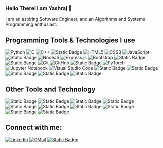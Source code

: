### Hello There! I am Yashraj 👋

<!-- I am new here. Looking forward to contributing to open source projects and collaborating with people over GitHub. -->
I am an aspiring Software Engineer, and an Algorithms and Systems Programming enthusiast.

## Programming Tools & Technologies I use
![Python](https://img.shields.io/badge/python-3670A0?style=for-the-badge&logo=python&logoColor=ffdd54)
![C](https://img.shields.io/badge/c-%2300599C.svg?style=for-the-badge&logo=c&logoColor=white)
![C++](https://img.shields.io/badge/c++-%2300599C.svg?style=for-the-badge&logo=c%2B%2B&logoColor=white)
![Static Badge](https://img.shields.io/badge/Verilog%20(HDL)%20-%200209?style=for-the-badge&labelColor=%23777878&color=%23d5d65a)
![HTML5](https://img.shields.io/badge/html5-%23E34F26.svg?style=for-the-badge&logo=html5&logoColor=white)
![CSS3](https://img.shields.io/badge/css3-%231572B6.svg?style=for-the-badge&logo=css3&logoColor=white)
![JavaScript](https://img.shields.io/badge/javascript-%23323330.svg?style=for-the-badge&logo=javascript&logoColor=%23F7DF1E)
![Static Badge](https://img.shields.io/badge/Typescript%20-%200209?style=for-the-badge&logo=typescript&color=%23e8d042)
![NodeJS](https://img.shields.io/badge/node.js-6DA55F?style=for-the-badge&logo=node.js&logoColor=white)
![Express.js](https://img.shields.io/badge/express.js-%23404d59.svg?style=for-the-badge&logo=express&logoColor=%2361DAFB)
![Bootstrap](https://img.shields.io/badge/bootstrap-%23563D7C.svg?style=for-the-badge&logo=bootstrap&logoColor=white)
![Static Badge](https://img.shields.io/badge/MySQL%20-%200209?style=for-the-badge&logo=mysql&color=%23cccfcf)
![Static Badge](https://img.shields.io/badge/Flask%20-%200209?style=for-the-badge&logo=flask&color=%2300000)
![Git](https://img.shields.io/badge/git-%23F05033.svg?style=for-the-badge&logo=git&logoColor=white)
![GitHub](https://img.shields.io/badge/github-%23121011.svg?style=for-the-badge&logo=github&logoColor=white)
![Static Badge](https://img.shields.io/badge/Bitbucket%20-%200209?style=for-the-badge&logo=bitbucket&color=%23243655)
![PyTorch](https://img.shields.io/badge/PyTorch-%23EE4C2C.svg?style=for-the-badge&logo=PyTorch&logoColor=white)
![Jupyter Notebook](https://img.shields.io/badge/jupyter-%2341aa28.svg?style=for-the-badge&logo=jupyter&logoColor=white)
![Visual Studio Code](https://img.shields.io/badge/Visual%20Studio%20Code-0078d7.svg?style=for-the-badge&logo=visual-studio-code&logoColor=white)
![Static Badge](https://img.shields.io/badge/Sublime%20Text%20-%200209?style=for-the-badge&logo=sublimetext&color=%234d4d4d)
![Static Badge](https://img.shields.io/badge/Docker%20-%200209?style=for-the-badge&logo=docker&color=%234e8269)
![Static Badge](https://img.shields.io/badge/Kali%20Linux%20-%200209?style=for-the-badge&logo=kalilinux&color=%2316193f)
![Static Badge](https://img.shields.io/badge/Ubuntu%20-%200209?style=for-the-badge&logo=ubuntu&color=%235b0a57)
![Static Badge](https://img.shields.io/badge/VM%20Virtual%20Box%20-%200209?style=for-the-badge&logo=virtualbox&color=%2318365e)

<!-- ![Static Badge](https://img.shields.io/badge/Flask%20-%200209?style=for-the-badge&logo=flask&labelColor=%23777878&color=%23d7faf9) -->
<!-- ![Static Badge](https://img.shields.io/badge/NumPy%2C%20Pandas%2C%20Matplotlib%2C%20SciPy%2C%20Scikit_Learn%2C%20NetworkX%20-%2067?style=for-the-badge&color=%23330011) -->

## Other Tools and Technology

![Static Badge](https://img.shields.io/badge/Confluence%20-%200209?style=for-the-badge&logo=confluence&labelColor=%232580f7&color=%234d4d4d)
![Static Badge](https://img.shields.io/badge/Jira%20-%200209?style=for-the-badge&logo=jira&labelColor=%234848ff&color=%23243655)
![Static Badge](https://img.shields.io/badge/Latex%20-%200209?style=for-the-badge&logo=latex&labelColor=%23237ed1&color=%233f7d7c)
![Static Badge](https://img.shields.io/badge/Figma%20-%200209?style=for-the-badge&logo=figma&labelColor=%234f4d4d&color=%23F24E1E)
![Static Badge](https://img.shields.io/badge/Stripo.email%20-%200209?style=for-the-badge&color=%2323b143)
![Static Badge](https://img.shields.io/badge/Adobe%20Illustrator%20-%2061DBFB?style=for-the-badge&logo=adobeillustrator&labelColor=%237e490e&color=%23eea12e)
![Static Badge](https://img.shields.io/badge/Adobe%20Premiere%20Pro%20-%20000000?style=for-the-badge&logo=adobepremierepro&labelColor=%2304045b&color=%236b6bc2)
![Static Badge](https://img.shields.io/badge/Xilinx%20Vivado%20-%200209?style=for-the-badge&color=%2388880a)
![Static Badge](https://img.shields.io/badge/Gephi%20-%200209?style=for-the-badge&color=%23330011)
![Static Badge](https://img.shields.io/badge/Autodesk%20Inventor%20-%200209?style=for-the-badge&logo=autodesk&labelColor=%23000000&color=%234284f5)

<!-- ![Jira](https://img.shields.io/badge/jira-%230A0FFF.svg?style=for-the-badge&logo=jira&logoColor=white) -->

## Connect with me:
[![LinkedIn](https://img.shields.io/badge/LinkedIn-0077B5?style=for-the-badge&logo=linkedin&logoColor=white)](https://www.linkedin.com/in/yashraj-deshmukh-3b0086248/)
[![GMail](https://img.shields.io/badge/Gmail-D14836?style=for-the-badge&logo=gmail&logoColor=white)](mailto:deshmukhyashraj@iitgn.ac.in)
[![Static Badge](https://img.shields.io/badge/R%C3%A9sum%C3%A9%20-%20CV?style=for-the-badge&logo=readdotcv&color=%23159e03)](https://drive.google.com/file/d/1jk_BVIvA4cFjwH6PuHk1Abw9eVLT4Haw/view)

<!--
**YYashraj/YYashraj** is a ✨ _special_ ✨ repository because its `README.md` (this file) appears on your GitHub profile.

Here are some ideas to get you started:

- 🔭 I’m currently working on ...
- 🌱 I’m currently learning ...
- 👯 I’m looking to collaborate on ...
- 🤔 I’m looking for help with ...
- 💬 Ask me about ...
- 📫 How to reach me: ...
- 😄 Pronouns: ...
- ⚡ Fun fact: ...
-->
